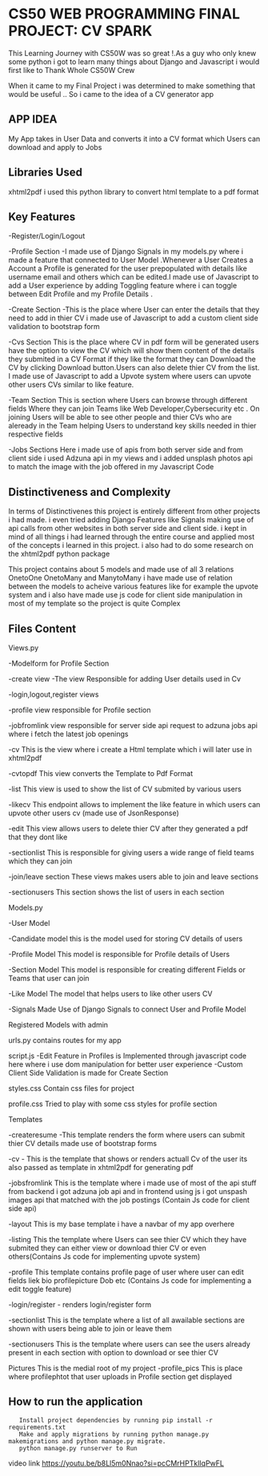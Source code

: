# CS50 WEB PROGRAMMING FINAL PROJECT: CV SPARK


This Learning Journey with CS50W was so great !.As a guy who only knew some python i got to learn many things about Django and Javascript i would first like to Thank Whole CS50W Crew


When it came to my Final Project i was determined to make something that would be useful .. So i came to the idea of a CV generator app

## APP IDEA

My App takes in User Data and converts it into a CV format which Users can download and apply to Jobs 



## Libraries Used


xhtml2pdf i used this python library to convert html template to a pdf format

## Key Features

-Register/Login/Logout 

-Profile Section -I made use of Django Signals in my models.py where  i made a feature that connected to User Model .Whenever a User Creates a Account a Profile is generated  for the user prepopulated with details like username email and others which can be edited.I made use of Javascript to add a User experience by adding Toggling feature where i can toggle between Edit Profile and my Profile Details .

-Create Section  -This is the place where User can enter the details that they need to add in thier CV i made use of Javascript to add a custom client side validation to bootstrap form 

-Cvs Section This is the place where CV in pdf form will be generated  users have the option to view the CV which will show them content of the  details they submited  in a CV Format if they like the format they can Download the CV by clicking Download button.Users can also delete thier CV from the list. I made use of Javascript to add a Upvote system where users can upvote other users CVs similar to like feature.


-Team Section This is section where Users can browse through different fields Where they can join Teams like Web Developer,Cybersecurity etc . On joining Users will be able to see other people and thier CVs who are aleready in the Team helping Users to understand key skills needed in thier respective fields


-Jobs Sections  Here i made use of apis from both server side and from client side i used Adzuna api in my views and i added unsplash photos api to match the image with the job offered in my Javascript Code


## Distinctiveness and Complexity

In terms of Distinctivenes this project is entirely different from other projects i had made. i even tried adding Django Features like Signals making use of api calls  from other websites in both server side and client side. i kept in mind of all things i had learned through the entire course and applied most of the concepts i learned in this project. i also had to do some research on the xhtml2pdf python package 
  
This project contains about 5 models and made use of all 3 relations OnetoOne OnetoMany and ManytoMany  i have made use of relation between the models to acheive various features like for example the upvote system and i also have made use js code  for client side manipulation in most of my template so the project is quite Complex

## Files Content

Views.py

-Modelform for Profile Section

-create view -The view Responsible for adding User details used in Cv

-login,logout,register views
        
-profile view responsible for Profile section 

-jobfromlink view responsible for server side api request to adzuna jobs api where i fetch the latest job openings
        
-cv This is the view where i create a Html template which i will later use in xhtml2pdf

-cvtopdf This view converts the Template to Pdf Format


-list This view is used to show the list of CV submited by various users

-likecv This endpoint allows to implement the like feature  in which users can upvote other users cv (made use of JsonResponse)

-edit This view allows users to delete thier CV after they generated a pdf that they dont like

-sectionlist This is responsible for giving users a wide range of field teams which they can join

-join/leave section These views makes users able to join and leave sections

-sectionusers This section shows the list of users in each section


Models.py

-User Model

-Candidate model this is the model used for storing CV details of users

-Profile Model This model is responsible for Profile details of Users 

-Section Model This model is responsible for creating different Fields or Teams that user can join

-Like Model The model that helps users to like other users CV

-Signals Made Use of Django Signals to connect User and Profile Model

Registered Models with admin


urls.py 
     contains routes for my app

script.js
 -Edit Feature in Profiles is Implemented through  javascript code here where i use dom manipulation for better user experience
-Custom Client Side Validation is made for Create Section


styles.css
 Contain css files for project

profile.css
  Tried to play with some css styles for profile section

Templates

 -createresume -This template renders the form where users can submit thier CV details made use of bootstrap forms

 -cv - This is the template that shows or renders actuall Cv of the user its also passed as template in xhtml2pdf for generating pdf

 -jobsfromlink This is the template where i made use of most of the api stuff from backend i got adzuna job api and in frontend using js i got unspash images api that matched with the job postings (Contain Js code for client side api)

-layout This is my base template i have a navbar of my app overhere

-listing This the template where Users can see thier CV which they have submited they can either view or download thier CV or even others(Contains Js code for implementing upvote system)

-profile This template contains profile page of user where user can edit fields liek bio profilepicture Dob etc (Contains Js code for implementing a edit toggle feature)

-login/register - renders login/register form

-sectionlist This is the template where a list of all awailable sections are shown with users being able to join or leave them

-sectionusers This is the template where users can see the users already present in each section with option to download or see thier CV


Pictures This is the medial root of my project 
   -profile_pics This is place where profilephtot that user uploads in Profile section get displayed


## How to run the application
       Install project dependencies by running pip install -r requirements.txt
       Make and apply migrations by running python manage.py makemigrations and python manage.py migrate.
       python manage.py runserver to Run



video link
https://youtu.be/b8Ll5m0Nnao?si=pcCMrHPTklIqPwFL
